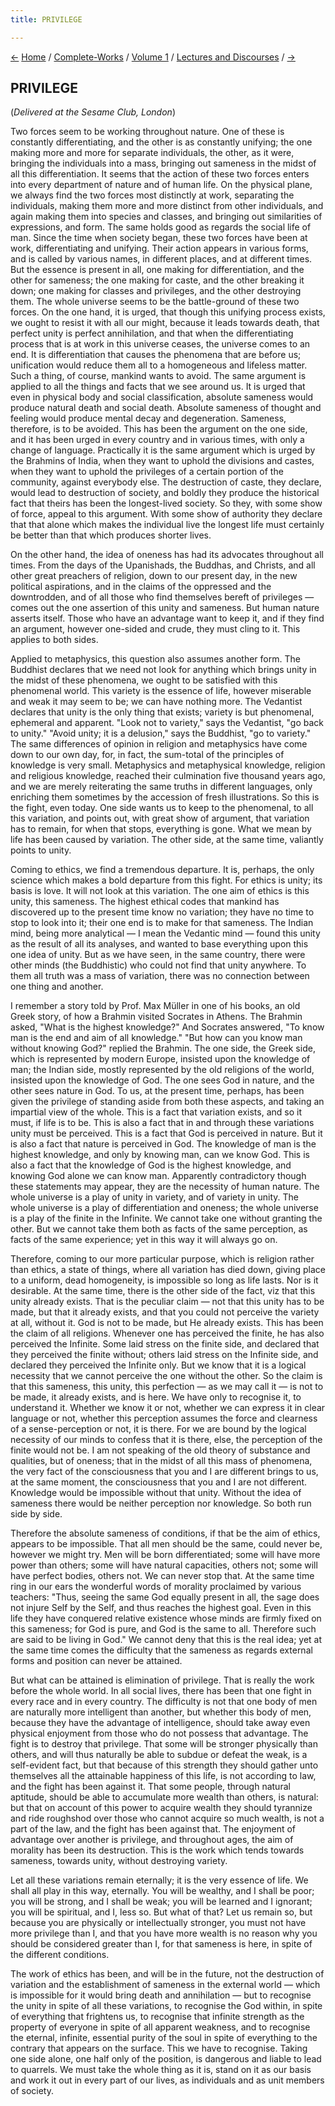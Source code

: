 ```yaml
---
title: PRIVILEGE

---
```

<div>

[←](vedanta_and_privilege.htm) [Home](../../../index.htm) /
[Complete-Works](../../complete_works.htm) / [Volume
1](../complete_works_v1_contents.htm) / [Lectures and
Discourses](lectures_and_discourses_contents.htm) / [→](krishna.htm)

  

## PRIVILEGE

(*Delivered at the Sesame Club, London*)

Two forces seem to be working throughout nature. One of these is
constantly differentiating, and the other is as constantly unifying; the
one making more and more for separate individuals, the other, as it
were, bringing the individuals into a mass, bringing out sameness in the
midst of all this differentiation. It seems that the action of these two
forces enters into every department of nature and of human life. On the
physical plane, we always find the two forces most distinctly at work,
separating the individuals, making them more and more distinct from
other individuals, and again making them into species and classes, and
bringing out similarities of expressions, and form. The same holds good
as regards the social life of man. Since the time when society began,
these two forces have been at work, differentiating and unifying. Their
action appears in various forms, and is called by various names, in
different places, and at different times. But the essence is present in
all, one making for differentiation, and the other for sameness; the one
making for caste, and the other breaking it down; one making for classes
and privileges, and the other destroying them. The whole universe seems
to be the battle-ground of these two forces. On the one hand, it is
urged, that though this unifying process exists, we ought to resist it
with all our might, because it leads towards death, that perfect unity
is perfect annihilation, and that when the differentiating process that
is at work in this universe ceases, the universe comes to an end. It is
differentiation that causes the phenomena that are before us;
unification would reduce them all to a homogeneous and lifeless matter.
Such a thing, of course, mankind wants to avoid. The same argument is
applied to all the things and facts that we see around us. It is urged
that even in physical body and social classification, absolute sameness
would produce natural death and social death. Absolute sameness of
thought and feeling would produce mental decay and degeneration.
Sameness, therefore, is to be avoided. This has been the argument on the
one side, and it has been urged in every country and in various times,
with only a change of language. Practically it is the same argument
which is urged by the Brahmins of India, when they want to uphold the
divisions and castes, when they want to uphold the privileges of a
certain portion of the community, against everybody else. The
destruction of caste, they declare, would lead to destruction of
society, and boldly they produce the historical fact that theirs has
been the longest-lived society. So they, with some show of force, appeal
to this argument. With some show of authority they declare that that
alone which makes the individual live the longest life must certainly be
better than that which produces shorter lives.

On the other hand, the idea of oneness has had its advocates throughout
all times. From the days of the Upanishads, the Buddhas, and Christs,
and all other great preachers of religion, down to our present day, in
the new political aspirations, and in the claims of the oppressed and
the downtrodden, and of all those who find themselves bereft of
privileges — comes out the one assertion of this unity and sameness. But
human nature asserts itself. Those who have an advantage want to keep
it, and if they find an argument, however one-sided and crude, they must
cling to it. This applies to both sides.

Applied to metaphysics, this question also assumes another form. The
Buddhist declares that we need not look for anything which brings unity
in the midst of these phenomena, we ought to be satisfied with this
phenomenal world. This variety is the essence of life, however miserable
and weak it may seem to be; we can have nothing more. The Vedantist
declares that unity is the only thing that exists; variety is but
phenomenal, ephemeral and apparent. "Look not to variety," says the
Vedantist, "go back to unity." "Avoid unity; it is a delusion," says the
Buddhist, "go to variety." The same differences of opinion in religion
and metaphysics have come down to our own day, for, in fact, the
sum-total of the principles of knowledge is very small. Metaphysics and
metaphysical knowledge, religion and religious knowledge, reached their
culmination five thousand years ago, and we are merely reiterating the
same truths in different languages, only enriching them sometimes by the
accession of fresh illustrations. So this is the fight, even today. One
side wants us to keep to the phenomenal, to all this variation, and
points out, with great show of argument, that variation has to remain,
for when that stops, everything is gone. What we mean by life has been
caused by variation. The other side, at the same time, valiantly points
to unity.

Coming to ethics, we find a tremendous departure. It is, perhaps, the
only science which makes a bold departure from this fight. For ethics is
unity; its basis is love. It will not look at this variation. The one
aim of ethics is this unity, this sameness. The highest ethical codes
that mankind has discovered up to the present time know no variation;
they have no time to stop to look into it; their one end is to make for
that sameness. The Indian mind, being more analytical — I mean the
Vedantic mind — found this unity as the result of all its analyses, and
wanted to base everything upon this one idea of unity. But as we have
seen, in the same country, there were other minds (the Buddhistic) who
could not find that unity anywhere. To them all truth was a mass of
variation, there was no connection between one thing and another.

I remember a story told by Prof. Max Müller in one of his books, an old
Greek story, of how a Brahmin visited Socrates in Athens. The Brahmin
asked, "What is the highest knowledge?" And Socrates answered, "To know
man is the end and aim of all knowledge." "But how can you know man
without knowing God?" replied the Brahmin. The one side, the Greek side,
which is represented by modern Europe, insisted upon the knowledge of
man; the Indian side, mostly represented by the old religions of the
world, insisted upon the knowledge of God. The one sees God in nature,
and the other sees nature in God. To us, at the present time, perhaps,
has been given the privilege of standing aside from both these aspects,
and taking an impartial view of the whole. This is a fact that variation
exists, and so it must, if life is to be. This is also a fact that in
and through these variations unity must be perceived. This is a fact
that God is perceived in nature. But it is also a fact that nature is
perceived in God. The knowledge of man is the highest knowledge, and
only by knowing man, can we know God. This is also a fact that the
knowledge of God is the highest knowledge, and knowing God alone we can
know man. Apparently contradictory though these statements may appear,
they are the necessity of human nature. The whole universe is a play of
unity in variety, and of variety in unity. The whole universe is a play
of differentiation and oneness; the whole universe is a play of the
finite in the Infinite. We cannot take one without granting the other.
But we cannot take them both as facts of the same perception, as facts
of the same experience; yet in this way it will always go on.

Therefore, coming to our more particular purpose, which is religion
rather than ethics, a state of things, where all variation has died
down, giving place to a uniform, dead homogeneity, is impossible so long
as life lasts. Nor is it desirable. At the same time, there is the other
side of the fact, viz that this unity already exists. That is the
peculiar claim — not that this unity has to be made, but that it already
exists, and that you could not perceive the variety at all, without it.
God is not to be made, but He already exists. This has been the claim of
all religions. Whenever one has perceived the finite, he has also
perceived the Infinite. Some laid stress on the finite side, and
declared that they perceived the finite without; others laid stress on
the Infinite side, and declared they perceived the Infinite only. But we
know that it is a logical necessity that we cannot perceive the one
without the other. So the claim is that this sameness, this unity, this
perfection — as we may call it — is not to be made, it already exists,
and is here. We have only to recognise it, to understand it. Whether we
know it or not, whether we can express it in clear language or not,
whether this perception assumes the force and clearness of a
sense-perception or not, it is there. For we are bound by the logical
necessity of our minds to confess that it is there, else, the perception
of the finite would not be. I am not speaking of the old theory of
substance and qualities, but of oneness; that in the midst of all this
mass of phenomena, the very fact of the consciousness that you and I are
different brings to us, at the same moment, the consciousness that you
and I are not different. Knowledge would be impossible without that
unity. Without the idea of sameness there would be neither perception
nor knowledge. So both run side by side.

Therefore the absolute sameness of conditions, if that be the aim of
ethics, appears to be impossible. That all men should be the same, could
never be, however we might try. Men will be born differentiated; some
will have more power than others; some will have natural capacities,
others not; some will have perfect bodies, others not. We can never stop
that. At the same time ring in our ears the wonderful words of morality
proclaimed by various teachers: "Thus, seeing the same God equally
present in all, the sage does not injure Self by the Self, and thus
reaches the highest goal. Even in this life they have conquered relative
existence whose minds are firmly fixed on this sameness; for God is
pure, and God is the same to all. Therefore such are said to be living
in God." We cannot deny that this is the real idea; yet at the same time
comes the difficulty that the sameness as regards external forms and
position can never be attained.

But what can be attained is elimination of privilege. That is really the
work before the whole world. In all social lives, there has been that
one fight in every race and in every country. The difficulty is not that
one body of men are naturally more intelligent than another, but whether
this body of men, because they have the advantage of intelligence,
should take away even physical enjoyment from those who do not possess
that advantage. The fight is to destroy that privilege. That some will
be stronger physically than others, and will thus naturally be able to
subdue or defeat the weak, is a self-evident fact, but that because of
this strength they should gather unto themselves all the attainable
happiness of this life, is not according to law, and the fight has been
against it. That some people, through natural aptitude, should be able
to accumulate more wealth than others, is natural: but that on account
of this power to acquire wealth they should tyrannize and ride roughshod
over those who cannot acquire so much wealth, is not a part of the law,
and the fight has been against that. The enjoyment of advantage over
another is privilege, and throughout ages, the aim of morality has been
its destruction. This is the work which tends towards sameness, towards
unity, without destroying variety.

Let all these variations remain eternally; it is the very essence of
life. We shall all play in this way, eternally. You will be wealthy, and
I shall be poor; you will be strong, and I shall be weak; you will be
learned and I ignorant; you will be spiritual, and I, less so. But what
of that? Let us remain so, but because you are physically or
intellectually stronger, you must not have more privilege than I, and
that you have more wealth is no reason why you should be considered
greater than I, for that sameness is here, in spite of the different
conditions.

The work of ethics has been, and will be in the future, not the
destruction of variation and the establishment of sameness in the
external world — which is impossible for it would bring death and
annihilation — but to recognise the unity in spite of all these
variations, to recognise the God within, in spite of everything that
frightens us, to recognise that infinite strength as the property of
everyone in spite of all apparent weakness, and to recognise the
eternal, infinite, essential purity of the soul in spite of everything
to the contrary that appears on the surface. This we have to recognise.
Taking one side alone, one half only of the position, is dangerous and
liable to lead to quarrels. We must take the whole thing as it is, stand
on it as our basis and work it out in every part of our lives, as
individuals and as unit members of society.

</div>
